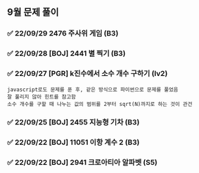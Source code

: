 ## 9월 문제 풀이



### :white_check_mark: 22/09/29  2476 주사위 게임 (B3)



### :white_check_mark: 22/09/28 [BOJ] 2441 별 찍기 (B3)



### :white_check_mark: 22/09/27 [PGR] k진수에서 소수 개수 구하기 (lv2)

```
javascript로도 문제를 푼 후, 같은 방식으로 파이썬으로 문제를 풀었음
잘 풀리지 않아 힌트를 참고함
소수 개수를 구할 때 나누는 값의 범위를 2부터 sqrt(N)까지로 하는 것이 관건
```



### :white_check_mark: 22/09/25 [BOJ] 2455 지능형 기차 (B3)



### :white_check_mark: 22/09/22 [BOJ] 11051 이항 계수 2 (B3)



### :white_check_mark: 22/09/22 [BOJ] 2941 크로아티아 알파벳 (S5)



